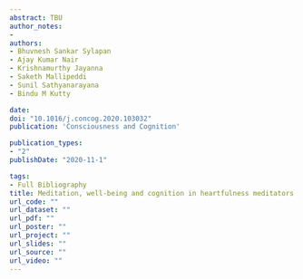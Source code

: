 ```yaml
---
abstract: TBU
author_notes:
- 
authors:
- Bhuvnesh Sankar Sylapan
- Ajay Kumar Nair
- Krishnamurthy Jayanna
- Saketh Mallipeddi
- Sunil Sathyanarayana
- Bindu M Kutty

date: 
doi: "10.1016/j.concog.2020.103032"
publication: 'Consciousness and Cognition'

publication_types:
- "2"
publishDate: "2020-11-1"

tags:
- Full Bibliography
title: Meditation, well-being and cognition in heartfulness meditators – A pilot study
url_code: ""
url_dataset: ""
url_pdf: ""
url_poster: ""
url_project: ""
url_slides: ""
url_source: ""
url_video: ""
---
```

